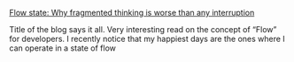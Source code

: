[Flow state: Why fragmented thinking is worse than any interruption](https://blog.stackblitz.com/posts/flow-state/)

Title of the blog says it all. Very interesting read on the concept of “Flow” for developers. I recently notice that my happiest days are the ones where I can operate in a state of flow 